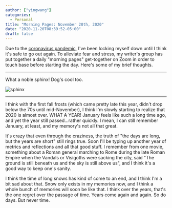 ```yaml
---
author: ["yingwang"]
categories:
  - Personal
title: "Morning Pages: November 20th, 2020"
date: "2020-11-20T08:39:52-05:00"
draft: false
---
```


Due to the [coronavirus
pandemic](https://en.wikipedia.org/wiki/2019-20_coronavirus_pandemic), I've been
locking myself down until I think it's safe to go out again. To alleviate fear
and stress, my writer's group has put together a daily "morning pages"
get-together on Zoom in order to touch base before starting the day. Here's some
of my brief thoughts.

__________

What a noble sphinx! Dog's cool too.

![sphinx](/img/posts/2020/11/20/morning_pages.webp)

__________

I think with the first fall frosts (which came pretty late this year, didn't
drop below the 70s until mid-November), I think I'm slowly starting to realize
that 2020 is almost over. WHAT A YEAR! January feels like such a long time ago,
and yet the year still passed...rather quickly. I mean, I can still remember
January, at least, and my memory's not all that great.

It's crazy that even through the craziness, the truth of "the days are long, but
the years are short" still rings true. Soon I'll be typing up another year of
metrics and reflections and all that good stuff. I remember from one movie,
something about a Roman general marching to Rome during the late Roman Empire
when the Vandals or Visigoths were sacking the city, said "The ground is still
beneath us and the sky is still above us", and I think it's a good way to keep
one's sanity.

I think the time of long snows has kind of come to an end, and I think I'm a bit
sad about that. Snow only exists in my memories now, and I think a whole bunch
of memories will soon be like that. I think over the years, that's the one
regret over the passage of time. Years come again and again. So do days. But
never time.
